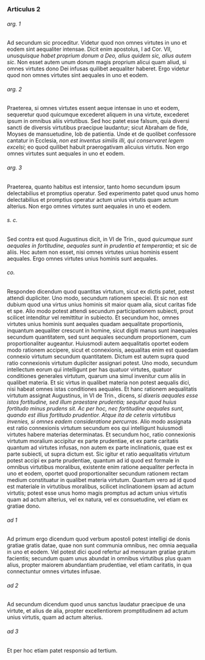 ### Articulus 2

###### arg. 1
Ad secundum sic proceditur. Videtur quod non omnes virtutes in uno et eodem sint aequaliter intensae. Dicit enim apostolus, I ad Cor. VII, *unusquisque habet proprium donum a Deo, alius quidem sic, alius autem sic*. Non esset autem unum donum magis proprium alicui quam aliud, si omnes virtutes dono Dei infusas quilibet aequaliter haberet. Ergo videtur quod non omnes virtutes sint aequales in uno et eodem.

###### arg. 2
Praeterea, si omnes virtutes essent aeque intensae in uno et eodem, sequeretur quod quicumque excederet aliquem in una virtute, excederet ipsum in omnibus aliis virtutibus. Sed hoc patet esse falsum, quia diversi sancti de diversis virtutibus praecipue laudantur; sicut Abraham de fide, Moyses de mansuetudine, Iob de patientia. Unde et de quolibet confessore cantatur in Ecclesia, *non est inventus similis illi, qui conservaret legem excelsi*; eo quod quilibet habuit praerogativam alicuius virtutis. Non ergo omnes virtutes sunt aequales in uno et eodem.

###### arg. 3
Praeterea, quanto habitus est intensior, tanto homo secundum ipsum delectabilius et promptius operatur. Sed experimento patet quod unus homo delectabilius et promptius operatur actum unius virtutis quam actum alterius. Non ergo omnes virtutes sunt aequales in uno et eodem.

###### s. c.
Sed contra est quod Augustinus dicit, in VI de Trin., quod *quicumque sunt aequales in fortitudine, aequales sunt in prudentia et temperantia*; et sic de aliis. Hoc autem non esset, nisi omnes virtutes unius hominis essent aequales. Ergo omnes virtutes unius hominis sunt aequales.

###### co.
Respondeo dicendum quod quantitas virtutum, sicut ex dictis patet, potest attendi dupliciter. Uno modo, secundum rationem speciei. Et sic non est dubium quod una virtus unius hominis sit maior quam alia, sicut caritas fide et spe. Alio modo potest attendi secundum participationem subiecti, prout scilicet intenditur vel remittitur in subiecto. Et secundum hoc, omnes virtutes unius hominis sunt aequales quadam aequalitate proportionis, inquantum aequaliter crescunt in homine, sicut digiti manus sunt inaequales secundum quantitatem, sed sunt aequales secundum proportionem, cum proportionaliter augeantur. Huiusmodi autem aequalitatis oportet eodem modo rationem accipere, sicut et connexionis, aequalitas enim est quaedam connexio virtutum secundum quantitatem. Dictum est autem supra quod ratio connexionis virtutum dupliciter assignari potest. Uno modo, secundum intellectum eorum qui intelligunt per has quatuor virtutes, quatuor conditiones generales virtutum, quarum una simul invenitur cum aliis in qualibet materia. Et sic virtus in qualibet materia non potest aequalis dici, nisi habeat omnes istas conditiones aequales. Et hanc rationem aequalitatis virtutum assignat Augustinus, in VI de Trin., dicens, *si dixeris aequales esse istos fortitudine, sed illum praestare prudentia; sequitur quod huius fortitudo minus prudens sit. Ac per hoc, nec fortitudine aequales sunt, quando est illius fortitudo prudentior. Atque ita de ceteris virtutibus invenies, si omnes eadem consideratione percurras*. Alio modo assignata est ratio connexionis virtutum secundum eos qui intelligunt huiusmodi virtutes habere materias determinatas. Et secundum hoc, ratio connexionis virtutum moralium accipitur ex parte prudentiae, et ex parte caritatis quantum ad virtutes infusas, non autem ex parte inclinationis, quae est ex parte subiecti, ut supra dictum est. Sic igitur et ratio aequalitatis virtutum potest accipi ex parte prudentiae, quantum ad id quod est formale in omnibus virtutibus moralibus, existente enim ratione aequaliter perfecta in uno et eodem, oportet quod proportionaliter secundum rationem rectam medium constituatur in qualibet materia virtutum. Quantum vero ad id quod est materiale in virtutibus moralibus, scilicet inclinationem ipsam ad actum virtutis; potest esse unus homo magis promptus ad actum unius virtutis quam ad actum alterius, vel ex natura, vel ex consuetudine, vel etiam ex gratiae dono.

###### ad 1
Ad primum ergo dicendum quod verbum apostoli potest intelligi de donis gratiae gratis datae, quae non sunt communia omnibus, nec omnia aequalia in uno et eodem. Vel potest dici quod refertur ad mensuram gratiae gratum facientis; secundum quam unus abundat in omnibus virtutibus plus quam alius, propter maiorem abundantiam prudentiae, vel etiam caritatis, in qua connectuntur omnes virtutes infusae.

###### ad 2
Ad secundum dicendum quod unus sanctus laudatur praecipue de una virtute, et alius de alia, propter excellentiorem promptitudinem ad actum unius virtutis, quam ad actum alterius.

###### ad 3
Et per hoc etiam patet responsio ad tertium.

